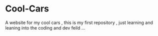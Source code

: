 # Cool-Cars
A website for my cool cars ,
this is my first repository , just learning and leaning into the coding and dev feild 
...

